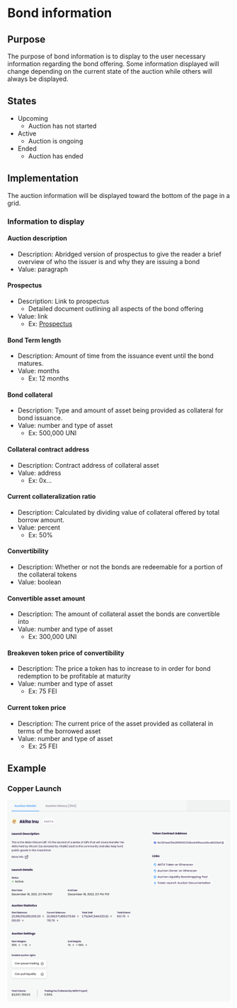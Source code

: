 # Bond information

## Purpose

The purpose of bond information is to display to the user necessary information regarding the bond offering. Some information displayed will change depending on the current state of the auction while others will always be displayed.

## States

- Upcoming
  - Auction has not started
- Active
  - Auction is ongoing
- Ended
  - Auction has ended

## Implementation

The auction information will be displayed toward the bottom of the page in a grid.

### Information to display

#### Auction description

- Description: Abridged version of prospectus to give the reader a brief overview of who the issuer is and why they are issuing a bond
- Value: paragraph

#### Prospectus

- Description: Link to prospectus
  - Detailed document outlining all aspects of the bond offering
- Value: link
  - Ex: [Prospectus](https://www.sec.gov/Archives/edgar/data/320193/000119312513184506/d527270d424b2.htm)

#### Bond Term length

- Description: Amount of time from the issuance event until the bond matures.
- Value: months
  - Ex: 12 months

#### Bond collateral

- Description: Type and amount of asset being provided as collateral for bond issuance.
- Value: number and type of asset
  - Ex: 500,000 UNI

#### Collateral contract address

- Description: Contract address of collateral asset
- Value: address
  - Ex: 0x...

#### Current collateralization ratio

- Description: Calculated by dividing value of collateral offered by total borrow amount.
- Value: percent
  - Ex: 50%

#### Convertibility

- Description: Whether or not the bonds are redeemable for a portion of the collateral tokens
- Value: boolean

#### Convertible asset amount

- Description: The amount of collateral asset the bonds are convertible into
- Value: number and type of asset
  - Ex: 300,000 UNI

#### Breakeven token price of convertibility

- Description: The price a token has to increase to in order for bond redemption to be profitable at maturity
- Value: number and type of asset
  - Ex: 75 FEI

#### Current token price

- Description: The current price of the asset provided as collateral in terms of the borrowed asset
- Value: number and type of asset
  - Ex: 25 FEI

## Example

### Copper Launch

![](../../../assets/copper/bond_details.png)
